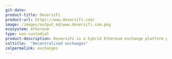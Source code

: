 ```yaml
---
git-date:
product-title: DeversiFi
product-url: https://www.deversifi.com/
image: /images/output_md/www.deversifi.com.png
ecosystem: ethereum
type: non-custodial
product-description: DeversiFi is a hybrid Ethereum exchange platform providing access to spot trading, margin trading, P2P funding & decentralized trading. [DeversiFi - interview with CEO and founder, Will Harborne](/deversifi).
coltitle:  "Decentralized exchanges"
colpermalink: exchanges
---
```

